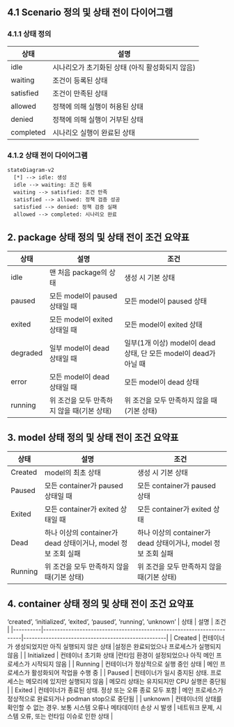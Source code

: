 ## 4.1 Scenario 정의 및 상태 전이 다이어그램
### 4.1.1 상태 정의
| 상태 | 설명 |
|------|------|
| idle | 시나리오가 초기화된 상태 (아직 활성화되지 않음) |
| waiting | 조건이 등록된 상태 |
| satisfied | 조건이 만족된 상태 |
| allowed | 정책에 의해 실행이 허용된 상태 |
| denied | 정책에 의해 실행이 거부된 상태 |
| completed | 시나리오 실행이 완료된 상태 |

### 4.1.2 상태 전이 다이어그램
```mermaid
stateDiagram-v2
  [*] --> idle: 생성
  idle --> waiting: 조건 등록
  waiting --> satisfied: 조건 만족
  satisfied --> allowed: 정책 검증 성공
  satisfied --> denied: 정책 검증 실패
  allowed --> completed: 시나리오 완료
```

## 2. package 상태 정의 및 상태 전이 조건 요약표
| 상태      | 설명 | 조건 |
|-----------|------|---------------------------------------------------|
| idle      | 맨 처음 package의 상태 | 생성 시 기본 상태 |
| paused    | 모든 model이 paused 상태일 때 | 모든 model이 paused 상태 |
| exited    | 모든 model이 exited 상태일 때 | 모든 model이 exited 상태 |
| degraded  | 일부 model이 dead 상태일 때 | 일부(1개 이상) model이 dead 상태, 단 모든 model이 dead가 아닐 때 |
| error     | 모든 model이 dead 상태일 때 | 모든 model이 dead 상태 |
| running   | 위 조건을 모두 만족하지 않을 때(기본 상태) | 위 조건을 모두 만족하지 않을 때(기본 상태) |

## 3. model 상태 정의 및 상태 전이 조건 요약표
| 상태      | 설명 | 조건 |
|-----------|------|---------------------------------------------------|
| Created   | model의 최초 상태 | 생성 시 기본 상태 |
| Paused    | 모든 container가 paused 상태일 때 | 모든 container가 paused 상태 |
| Exited    | 모든 container가 exited 상태일 때 | 모든 container가 exited 상태 |
| Dead      | 하나 이상의 container가 dead 상태이거나, model 정보 조회 실패 | 하나 이상의 container가 dead 상태이거나, model 정보 조회 실패 |
| Running   | 위 조건을 모두 만족하지 않을 때(기본 상태) | 위 조건을 모두 만족하지 않을 때(기본 상태) |

## 4. container 상태 정의 및 상태 전이 조건 요약표
‘created’, ‘initialized’, ‘exited’, ‘paused’, ‘running’, ‘unknown’
| 상태     | 설명                                                                 | 조건 |
|----------|----------------------------------------------------------------------|---------------------------------------------------|
| Created  | 컨테이너가 생성되었지만 아직 실행되지 않은 상태 |설정은 완료되었으나 프로세스가 실행되지 않음 |
| Initialized  | 컨테이너 초기화 상태 |런타임 환경이 설정되었으나 아직 메인 프로세스가 시작되지 않음 |
| Running  | 컨테이너가 정상적으로 실행 중인 상태               | 메인 프로세스가 활성화되어 작업을 수행 중 |
| Paused  | 컨테이너가 일시 중지된 상태. 프로세스는 메모리에 있지만 실행되지 않음        | 메모리 상태는 유지되지만 CPU 실행은 중단됨 |
| Exited   | 컨테이너가 종료된 상태. 정상 또는 오류 종료 모두 포함                          | 메인 프로세스가 정상적으로 완료되거나 podman stop으로 중단됨 |
| unknown  | 컨테이너의 상태를 확인할 수 없는 경우. 보통 시스템 오류나 메타데이터 손상 시 발생 | 네트워크 문제, 시스템 오류, 또는 런타임 이슈로 인한 상태 | 
